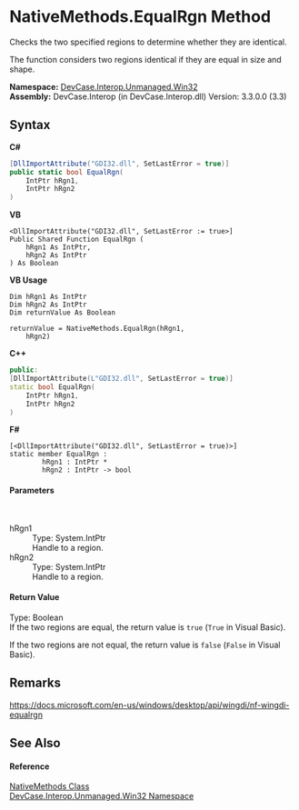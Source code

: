 # NativeMethods.EqualRgn Method 
 

Checks the two specified regions to determine whether they are identical. 

 The function considers two regions identical if they are equal in size and shape.

**Namespace:**&nbsp;<a href="N_DevCase_Interop_Unmanaged_Win32">DevCase.Interop.Unmanaged.Win32</a><br />**Assembly:**&nbsp;DevCase.Interop (in DevCase.Interop.dll) Version: 3.3.0.0 (3.3)

## Syntax

**C#**<br />
``` C#
[DllImportAttribute("GDI32.dll", SetLastError = true)]
public static bool EqualRgn(
	IntPtr hRgn1,
	IntPtr hRgn2
)
```

**VB**<br />
``` VB
<DllImportAttribute("GDI32.dll", SetLastError := true>]
Public Shared Function EqualRgn ( 
	hRgn1 As IntPtr,
	hRgn2 As IntPtr
) As Boolean
```

**VB Usage**<br />
``` VB Usage
Dim hRgn1 As IntPtr
Dim hRgn2 As IntPtr
Dim returnValue As Boolean

returnValue = NativeMethods.EqualRgn(hRgn1, 
	hRgn2)
```

**C++**<br />
``` C++
public:
[DllImportAttribute(L"GDI32.dll", SetLastError = true)]
static bool EqualRgn(
	IntPtr hRgn1, 
	IntPtr hRgn2
)
```

**F#**<br />
``` F#
[<DllImportAttribute("GDI32.dll", SetLastError = true)>]
static member EqualRgn : 
        hRgn1 : IntPtr * 
        hRgn2 : IntPtr -> bool 

```


#### Parameters
&nbsp;<dl><dt>hRgn1</dt><dd>Type: System.IntPtr<br />Handle to a region.</dd><dt>hRgn2</dt><dd>Type: System.IntPtr<br />Handle to a region.</dd></dl>

#### Return Value
Type: Boolean<br />If the two regions are equal, the return value is `true` (`True` in Visual Basic). 

 If the two regions are not equal, the return value is `false` (`False` in Visual Basic).

## Remarks
<a href="https://docs.microsoft.com/en-us/windows/desktop/api/wingdi/nf-wingdi-equalrgn" target="_blank">https://docs.microsoft.com/en-us/windows/desktop/api/wingdi/nf-wingdi-equalrgn</a>

## See Also


#### Reference
<a href="T_DevCase_Interop_Unmanaged_Win32_NativeMethods">NativeMethods Class</a><br /><a href="N_DevCase_Interop_Unmanaged_Win32">DevCase.Interop.Unmanaged.Win32 Namespace</a><br />